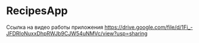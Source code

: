 # RecipesApp
Ссылка на видео работы приложения https://drive.google.com/file/d/1Fi_-JFDRIoNuxxDhpRWJb9CJW54uNMVc/view?usp=sharing

